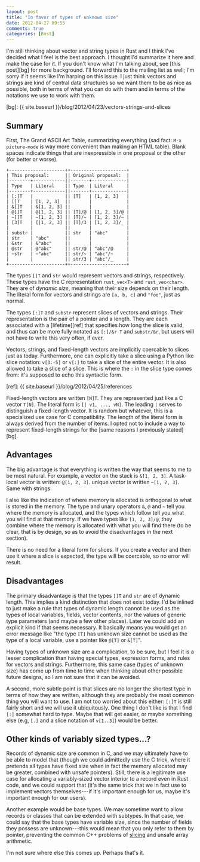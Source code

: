 ```yaml
---
layout: post
title: "In favor of types of unknown size"
date: 2012-04-27 09:55
comments: true
categories: [Rust]
---
```


I'm still thinking about vector and string types in Rust and I think
I've decided what I feel is the best approach.  I thought I'd
summarize it here and make the case for it.  If you don't know what
I'm talking about, see [this post][bg] for more background.  I'll
forward this to the mailing list as well; I'm sorry if it seems like
I'm harping on this issue.  I just think vectors and strings are kind
of central data structures so we want them to be as nice as possible,
both in terms of what you can do with them and in terms of the
notations we use to work with them.

[bg]: {{ site.baseurl }}/blog/2012/04/23/vectors-strings-and-slices

## Summary

First, The Grand ASCII Art Table, summarizing everything (sad fact:
`M-x picture-mode` is way more convenient than making an HTML table).
Blank spaces indicate things that are inexpressible in one proposal or
the other (for better or worse).

```
+---------------------++---------------------+
| This proposal:      || Original proposal:  |
|--------+------------||-------+-------------|
| Type   | Literal    || Type  | Literal     |
|--------+------------||-------+-------------|
| [:]T   |            || [T]   | [1, 2, 3]   |
| []T    | [1, 2, 3]  ||       |             |
| &[]T   | &[1, 2, 3] ||       |             |
| @[]T   | @[1, 2, 3] || [T]/@ | [1, 2, 3]/@ |
| ~[]T   | ~[1, 2, 3] || [T]/~ | [1, 2, 3]/~ |
| [3]T   | [|1, 2, 3] || [T]/3 | [1, 2, 3]/_ |
|        |            ||       |             |
| substr |            || str   | "abc"       |
| str    | "abc"      ||       |             |
| &str   | &"abc"     ||       |             |
| @str   | @"abc"     || str/@ | "abc"/@     |
| ~str   | ~"abc"     || str/~ | "abc"/~     |
|        |            || str/3 | "abc"/_     |
+---------------------++---------------------+
```

The types `[]T` and `str` would represent vectors and strings,
respectively.  These types have the C representation `rust_vec<T>` and
`rust_vec<char>`.  They are of *dynamic size*, meaning that their size
depends on their length.  The literal form for vectors and strings are
`[a, b, c]` and `"foo"`, just as normal.

The types `[:]T` and `substr` represent slices of vectors and strings.
Their representation is the pair of a pointer and a length.  They are
each associated with a [lifetime][ref] that specifies how long the
slice is valid, and thus can be more fully notated as `[:]/&r T` and
`substr/&r`, but users will not have to write this very often, if
ever.

Vectors, strings, and fixed-length vectors are implicitly coercable to
slices just as today.  Furthermore, one can explicitly take a slice
using a Python like slice notation: `v[3:-5]` or `v[:]` to take a
slice of the entire vector.  It is also allowed to take a slice of a
slice.  This is where the `:` in the slice type comes from: it's
supposed to echo this syntactic form.

[ref]: {{ site.baseurl }}/blog/2012/04/25/references

Fixed-length vectors are written `[N]T`.  They are represented just
like a C vector `T[N]`.  The literal form is `[| v1, ..., vN]`. The
leading `|` serves to distinguish a fixed-length vector.  It is random
but whatever, this is a specialized use case for C compatibility.  The
length of the literal form is always derived from the number of items.
I opted not to include a way to represent fixed-length strings for the
[same reasons I previously stated][bg].

## Advantages

The big advantage is that everything is written the way that seems to
me to be most natural.  For example, a vector on the stack is
`&[1, 2, 3]`.  A task-local vector is written: `@[1, 2, 3]`.  unique
vector is written `~[1, 2, 3]`.  Same with strings.  

I also like the indication of where memory is allocated is orthogonal
to what is stored in the memory. The type and unary operators `&`, `@`
and `~` tell you where the memory is allocated, and the types which
follow tell you what you will find at that memory.  If we have types
like `[1, 2, 3]/@`, they combine where the memory is allocated with
what you will find there (to be clear, that is by design, so as to
avoid the disadvantages in the next section).

There is no need for a literal form for slices.  If you create a
vector and then use it where a slice is expected, the type will be
coercable, so no error will result.

## Disadvantages

The primary disadvantage is that the types `[]T` and `str` are of
dynamic length.  This implies a kind distinction that does not exist
today.  I'd be inlined to just make a rule that types of dynamic
length cannot be used as the types of local variables, fields, vector
contents, nor the values of generic type parameters (and maybe a few
other places).  Later we could add an explicit kind if that seems
necessary.  It basically means you would get an error message like
"the type `[T]` has unknown size cannot be used as the type of a local
variable, use a pointer like `@[T]` or `&[T]`".

Having types of unknown size are a complication, to be sure, but I
feel it is a lesser complication than having special types, expression
forms, and rules for vectors and strings.  Furthermore, this same case
(types of unknown size) has come up from time to time when thinking
about other possible future designs, so I am not sure that it can be
avoided.

A second, more subtle point is that slices are no longer the shortest
type in terms of how they are written, although they are probably the
most common thing you will want to use.  I am not too worried about
this either: `[:]T` is still fairly short and we will use it
ubiquitously.  One thing I don't like is that I find `[:]` somewhat
hard to type.  Maybe that will get easier, or maybe something else
(e.g, `[.]` and a slice notation of `v[1..3]`)  would be better.

## Other kinds of variably sized types...?

Records of dynamic size are common in C, and we may ultimately have to
be able to model that (though we could admittedly use the C trick,
where it pretends all types have fixed size when in fact the memory
allocated may be greater, combined with unsafe pointers). Still, there
is a legitimate use case for allocating a variably-sized vector
interior to a record even in Rust code, and we could support that
(it's the same trick that we in fact use to implement vectors
themselves---if it's important enough for us, maybe it's important
enough for our users).

Another example would be base types.  We may sometime want to allow
records or classes that can be extended with subtypes.  In that case,
we could say that the base types have variable size, since the number
of fields they possess are unknown---this would mean that you only
refer to them by pointer, preventing the common C++ problems of
[slicing][slice] and unsafe array arithmetic.

I'm not sure where else this comes up.  Perhaps that's it.

[slice]: http://stackoverflow.com/questions/274626/what-is-the-slicing-problem-in-c
